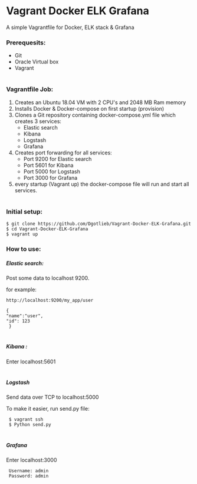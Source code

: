 # Vagrant Docker ELK Grafana
A simple Vagrantfile for Docker, ELK stack & Grafana

### Prerequesits:
* Git
* Oracle Virtual box
* Vagrant

#

### Vagrantfile Job:
1. Creates an Ubuntu 18.04 VM with 2 CPU's and 2048 MB Ram memory
2. Installs Docker & Docker-compose on first startup (provision)
3. Clones a Git repository containing docker-compose.yml file which creates 3 services:
	* Elastic search
	* Kibana
	* Logstash
	* Grafana
4. Creates port forwarding for all services:
	* Port 9200 for Elastic search
	* Port 5601 for Kibana
	* Port 5000 for Logstash 
	* Port 3000 for Grafana
5. every startup (Vagrant up) the docker-compose file will run and start all services.


# 

### Initial setup:

    $ git clone https://github.com/Dgotlieb/Vagrant-Docker-ELK-Grafana.git 
    $ cd Vagrant-Docker-ELK-Grafana
    $ vagrant up
    
    
### How to use:
 
##### Elastic search: 

Post some data to localhost 9200.

for example:

    http://localhost:9200/my_app/user 
    
    {
    "name":"user",
    "id": 123
     }
    
    
 #
 
 ##### Kibana : 
 Enter localhost:5601
 
 #
 
 ##### Logstash
 Send data over TCP to localhost:5000
 
 To make it easier, run send.py file:
 
     $ vagrant ssh
     $ Python send.py  
    
 #
 
 ##### Grafana
 Enter localhost:3000
     
     Username: admin
     Password: admin
 
